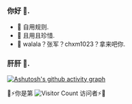 ### 你好 👋.

- 🎇 自用规则.
- 🌠 且用且珍惜.
- 🔮 walala？张军？chxm1023？拿来吧你.

### 肝肝 🌆.


[![Ashutosh's github activity graph](https://github-readme-activity-graph.vercel.app/graph?username=ruaou&theme=nightowl)]([https://github.com/ashutosh00710/github-readme-activity-graph](https://github.com/ruaou/Quantumult-X))

👾⚡你是第 ![Visitor Count](https://profile-counter.glitch.me/ruaou/count.svg) 访问者⚡👾
